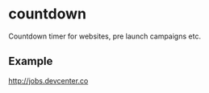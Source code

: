# countdown
Countdown timer for websites, pre launch campaigns etc.

## Example

http://jobs.devcenter.co
